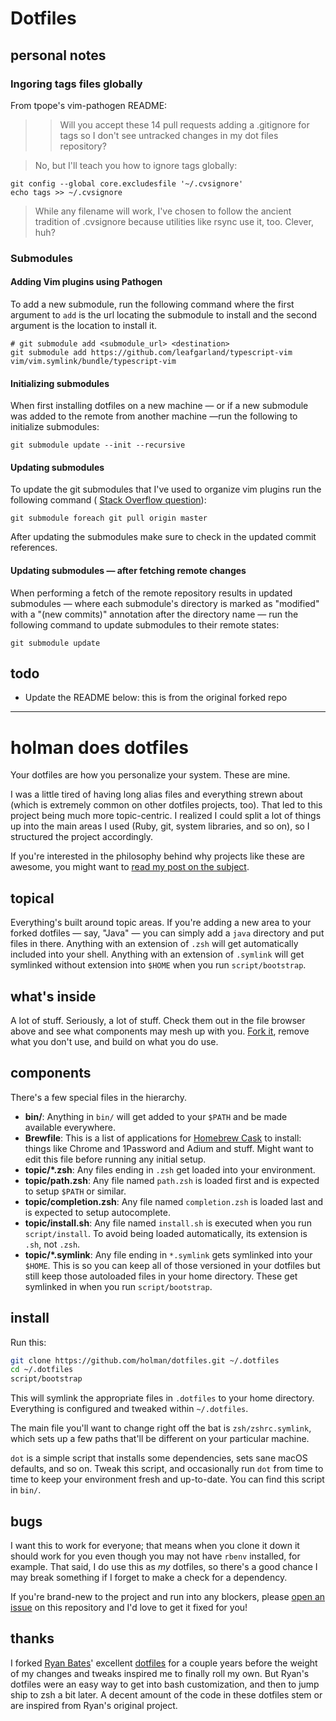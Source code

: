 # Dotfiles

## personal notes

### Ingoring tags files globally
From tpope's vim-pathogen README:

  >>Will you accept these 14 pull requests adding a .gitignore for tags so I don't see untracked changes in my dot files repository?

  >No, but I'll teach you how to ignore tags globally:

  ```
  git config --global core.excludesfile '~/.cvsignore'
  echo tags >> ~/.cvsignore
  ```

  >While any filename will work, I've chosen to follow the ancient tradition of .cvsignore because utilities like rsync use it, too. Clever, huh?

### Submodules

#### Adding Vim plugins using Pathogen

To add a new submodule, run the following command where the first argument to
`add` is the url locating the submodule to install and the second argument is
the location to install it.

    # git submodule add <submodule_url> <destination>
    git submodule add https://github.com/leafgarland/typescript-vim vim/vim.symlink/bundle/typescript-vim

#### Initializing submodules

When first installing dotfiles on a new machine — or if a new submodule was
added to the remote from another machine —run the following to initialize
submodules:

    git submodule update --init --recursive

#### Updating submodules

To update the git submodules that I've used to organize vim plugins run the following command (
[Stack Overflow question](http://stackoverflow.com/questions/5828324/update-git-submodule)):

  ```
  git submodule foreach git pull origin master
  ```

After updating the submodules make sure to check in the updated commit references.

#### Updating submodules — after fetching remote changes

When performing a fetch of the remote repository results in updated submodules
— where each submodule's directory is marked as "modified" with a "(new
commits)" annotation after the directory name — run the following command to
update submodules to their remote states:

  ```
  git submodule update
  ```

## todo

* Update the README below: this is from the original forked repo

---

# holman does dotfiles

Your dotfiles are how you personalize your system. These are mine.

I was a little tired of having long alias files and everything strewn about
(which is extremely common on other dotfiles projects, too). That led to this
project being much more topic-centric. I realized I could split a lot of things
up into the main areas I used (Ruby, git, system libraries, and so on), so I
structured the project accordingly.

If you're interested in the philosophy behind why projects like these are
awesome, you might want to [read my post on the
subject](http://zachholman.com/2010/08/dotfiles-are-meant-to-be-forked/).

## topical

Everything's built around topic areas. If you're adding a new area to your
forked dotfiles — say, "Java" — you can simply add a `java` directory and put
files in there. Anything with an extension of `.zsh` will get automatically
included into your shell. Anything with an extension of `.symlink` will get
symlinked without extension into `$HOME` when you run `script/bootstrap`.

## what's inside

A lot of stuff. Seriously, a lot of stuff. Check them out in the file browser
above and see what components may mesh up with you.
[Fork it](https://github.com/holman/dotfiles/fork), remove what you don't
use, and build on what you do use.

## components

There's a few special files in the hierarchy.

- **bin/**: Anything in `bin/` will get added to your `$PATH` and be made
  available everywhere.
- **Brewfile**: This is a list of applications for [Homebrew Cask](http://caskroom.io) to install: things like Chrome and 1Password and Adium and stuff. Might want to edit this file before running any initial setup.
- **topic/\*.zsh**: Any files ending in `.zsh` get loaded into your
  environment.
- **topic/path.zsh**: Any file named `path.zsh` is loaded first and is
  expected to setup `$PATH` or similar.
- **topic/completion.zsh**: Any file named `completion.zsh` is loaded
  last and is expected to setup autocomplete.
- **topic/install.sh**: Any file named `install.sh` is executed when you run `script/install`. To avoid being loaded automatically, its extension is `.sh`, not `.zsh`.
- **topic/\*.symlink**: Any file ending in `*.symlink` gets symlinked into
  your `$HOME`. This is so you can keep all of those versioned in your dotfiles
  but still keep those autoloaded files in your home directory. These get
  symlinked in when you run `script/bootstrap`.

## install

Run this:

```sh
git clone https://github.com/holman/dotfiles.git ~/.dotfiles
cd ~/.dotfiles
script/bootstrap
```

This will symlink the appropriate files in `.dotfiles` to your home directory.
Everything is configured and tweaked within `~/.dotfiles`.

The main file you'll want to change right off the bat is `zsh/zshrc.symlink`,
which sets up a few paths that'll be different on your particular machine.

`dot` is a simple script that installs some dependencies, sets sane macOS
defaults, and so on. Tweak this script, and occasionally run `dot` from
time to time to keep your environment fresh and up-to-date. You can find
this script in `bin/`.

## bugs

I want this to work for everyone; that means when you clone it down it should
work for you even though you may not have `rbenv` installed, for example. That
said, I do use this as *my* dotfiles, so there's a good chance I may break
something if I forget to make a check for a dependency.

If you're brand-new to the project and run into any blockers, please
[open an issue](https://github.com/holman/dotfiles/issues) on this repository
and I'd love to get it fixed for you!

## thanks

I forked [Ryan Bates](http://github.com/ryanb)' excellent
[dotfiles](http://github.com/ryanb/dotfiles) for a couple years before the
weight of my changes and tweaks inspired me to finally roll my own. But Ryan's
dotfiles were an easy way to get into bash customization, and then to jump ship
to zsh a bit later. A decent amount of the code in these dotfiles stem or are
inspired from Ryan's original project.
